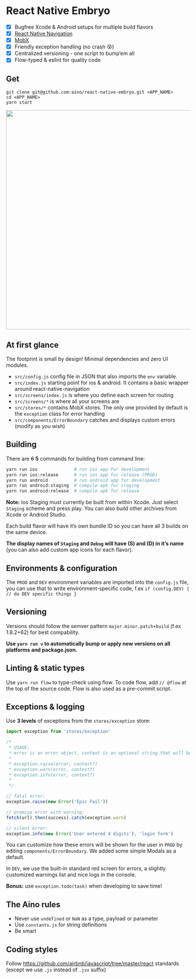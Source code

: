 # React Native Embryo

- [x] Bugfree Xcode & Android setups for multiple build flavors
- [x] [React Native Navigation](https://github.com/wix/react-native-navigation)
- [x] [MobX](https://github.com/mobxjs/mobx)
- [x] Friendly exception handling (no crash :dizzy_face:)
- [x] Centralized versioning - one script to bump’em all
- [x] Flow-typed & eslint for quality code

## Get

```
git clone git@github.com:aino/react-native-embryo.git <APP_NAME>
cd <APP_NAME>
yarn start
```

<img src="https://i.imgur.com/ONgI3jj.gif" width="600px" />

## At first glance ##

The footprint is small by design! Minimal dependencies and zero UI modules.

- `src/config.js` config file in JSON that also imports the `env` variable.
- `src/index.js` starting point for ios & android. It contains a basic wrapper around react-native-navigation
- `src/screens/index.js` is where you define each screen for routing
- `src/screens/*` is where all your screens are
- `src/stores/*` contains MobX stores. The only one provided by default is the `exception` class for error handling
- `src/components/ErrorBoundary` catches and displays custom errors (modify as you wish)

## Building

There are ~~6~~ **5** commands for building from command line:

```bash
yarn run ios              # run ios app for development
yarn run ios:release      # run ios app for release (PROD)
yarn run android          # run android app for development
yarn run android:staging  # compile apk for staging
yarn run android:release  # compile apk for release
```

**Note:** Ios Staging must currently be built from within Xcode. Just select `Staging` scheme and press play. You can also build other archives from Xcode or Android Studio.

Each build flavor will have it’s own bundle ID so you can have all 3 builds on the same device. 

**The display names of `Staging` and `Debug` will have (S) and (D) in it’s name** (you can also add custom app icons for each flavor).

## Environments & configuration

The `PROD` and `DEV` environment variables are imported into the ``config.js`` file, 
you can use that to write environment-specific code, f.ex ``if (config.DEV) { // do DEV specific things }``

## Versioning

Versions should follow the semver pattern `major.minor.patch+build` (f.ex 1.8.2+62) for best compability.

**Use ``yarn run v`` to automatically bump or apply new versions on all platforms and package.json.**

## Linting & static types

Use ``yarn run flow`` to type-check using flow. To code flow, add ``// @flow`` at the top of the source code. Flow is also used as a pre-commit script.

## Exceptions & logging

Use **3 levels** of exceptions from the `stores/exception` store:

```javascript
import exception from 'stores/exception'

/*
 * USAGE:
 * error is an error object, context is an optional string that will be logged & reported
 *
 * exception.raise(error, context?)
 * exception.warn(error, context?)
 * exception.info(error, context?)
 *
 */

// fatal error:
exception.raise(new Error('Epic Fail'))

// promise error with warning:
fetch(url).then(success).catch(exception.warn)

// silent error:
exception.info(new Error('User entered 4 digits'), 'login form')

```

You can customize how these errors will be shown for the user in `PROD` by editing `components/ErrorBoundary`. 
We added some simple Modals as a default.

In `DEV`, we use the built-in standard red screen for errors, a slightly customized warnings list and nice logs in the console.

**Bonus:** use `exception.todo(task)` when developing to save time!

## The Aino rules

- Never use ``undefined`` or ``NaN`` as a type, payload or parameter
- Use ``constants.js`` for string definitions
- Be smart

## Coding styles

Follow https://github.com/airbnb/javascript/tree/master/react standards (except we use ``.js`` instead of ``.jsx`` suffix)
